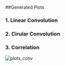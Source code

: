 ##Generated Plots

### 1. Linear Convolution
### 2. Cirular Convolution
### 3. Correlation

![plots_conv](https://user-images.githubusercontent.com/47604035/120114775-57628500-c19e-11eb-98cc-f9f76dd981eb.jpg)
